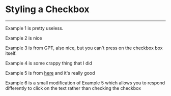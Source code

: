 # Styling a Checkbox
---

Example 1 is pretty useless.

Example 2 is nice

Example 3 is from GPT, also nice, but you can't press on the checkbox box itself.

Example 4 is some crappy thing that I did

Example 5 is from [here](https://www.youtube.com/watch?v=YyLzwR-iXtI) and it's really good

Example 6 is a small modification of Example 5 which allows you to respond differently to click on the text rather than checking the checkbox

